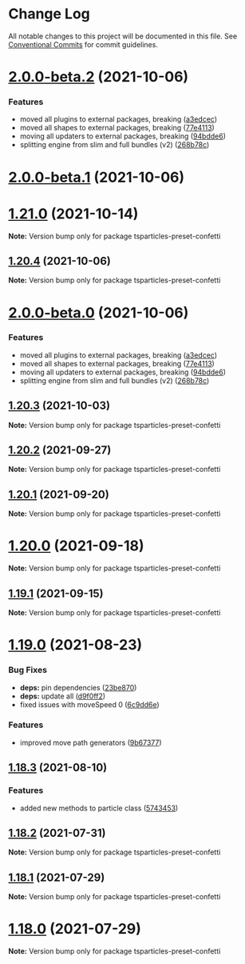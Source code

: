 # Change Log

All notable changes to this project will be documented in this file.
See [Conventional Commits](https://conventionalcommits.org) for commit guidelines.

# [2.0.0-beta.2](https://github.com/matteobruni/tsparticles/compare/tsparticles-preset-confetti@1.20.4...tsparticles-preset-confetti@2.0.0-beta.2) (2021-10-06)


### Features

* moved all plugins to external packages, breaking ([a3edcec](https://github.com/matteobruni/tsparticles/commit/a3edcecd129009e7d9af138dd9a1285360e7003d))
* moved all shapes to external packages, breaking ([77e4113](https://github.com/matteobruni/tsparticles/commit/77e411338f65ab076fe85c0f143c13417147d4b5))
* moving all updaters to external packages, breaking ([94bdde6](https://github.com/matteobruni/tsparticles/commit/94bdde67d0b546c22b7841ff8e969d15ddef3430))
* splitting engine from slim and full bundles (v2) ([268b78c](https://github.com/matteobruni/tsparticles/commit/268b78c12d6c54069893d27643cfe7a30f3be777))





# [2.0.0-beta.1](https://github.com/matteobruni/tsparticles/compare/tsparticles-preset-confetti@2.0.0-beta.0...tsparticles-preset-confetti@2.0.0-beta.1) (2021-10-06)
# [1.21.0](https://github.com/matteobruni/tsparticles/compare/tsparticles-preset-confetti@1.20.4...tsparticles-preset-confetti@1.21.0) (2021-10-14)

**Note:** Version bump only for package tsparticles-preset-confetti





## [1.20.4](https://github.com/matteobruni/tsparticles/compare/tsparticles-preset-confetti@1.20.3...tsparticles-preset-confetti@1.20.4) (2021-10-06)

**Note:** Version bump only for package tsparticles-preset-confetti





# [2.0.0-beta.0](https://github.com/matteobruni/tsparticles/compare/tsparticles-preset-confetti@1.20.3...tsparticles-preset-confetti@2.0.0-beta.0) (2021-10-06)


### Features

* moved all plugins to external packages, breaking ([a3edcec](https://github.com/matteobruni/tsparticles/commit/a3edcecd129009e7d9af138dd9a1285360e7003d))
* moved all shapes to external packages, breaking ([77e4113](https://github.com/matteobruni/tsparticles/commit/77e411338f65ab076fe85c0f143c13417147d4b5))
* moving all updaters to external packages, breaking ([94bdde6](https://github.com/matteobruni/tsparticles/commit/94bdde67d0b546c22b7841ff8e969d15ddef3430))
* splitting engine from slim and full bundles (v2) ([268b78c](https://github.com/matteobruni/tsparticles/commit/268b78c12d6c54069893d27643cfe7a30f3be777))





## [1.20.3](https://github.com/matteobruni/tsparticles/compare/tsparticles-preset-confetti@1.20.2...tsparticles-preset-confetti@1.20.3) (2021-10-03)

**Note:** Version bump only for package tsparticles-preset-confetti





## [1.20.2](https://github.com/matteobruni/tsparticles/compare/tsparticles-preset-confetti@1.20.1...tsparticles-preset-confetti@1.20.2) (2021-09-27)

**Note:** Version bump only for package tsparticles-preset-confetti





## [1.20.1](https://github.com/matteobruni/tsparticles/compare/tsparticles-preset-confetti@1.20.0...tsparticles-preset-confetti@1.20.1) (2021-09-20)

**Note:** Version bump only for package tsparticles-preset-confetti





# [1.20.0](https://github.com/matteobruni/tsparticles/compare/tsparticles-preset-confetti@1.19.1...tsparticles-preset-confetti@1.20.0) (2021-09-18)

**Note:** Version bump only for package tsparticles-preset-confetti





## [1.19.1](https://github.com/matteobruni/tsparticles/compare/tsparticles-preset-confetti@1.19.0...tsparticles-preset-confetti@1.19.1) (2021-09-15)

**Note:** Version bump only for package tsparticles-preset-confetti





# [1.19.0](https://github.com/matteobruni/tsparticles/compare/tsparticles-preset-confetti@1.18.3...tsparticles-preset-confetti@1.19.0) (2021-08-23)


### Bug Fixes

* **deps:** pin dependencies ([23be870](https://github.com/matteobruni/tsparticles/commit/23be8708d698e1e37a18f2ed292cbccffb0f1e47))
* **deps:** update all ([d9f0ff2](https://github.com/matteobruni/tsparticles/commit/d9f0ff2f8c4ac269aaad5077492746e3da8fb422))
* fixed issues with moveSpeed 0 ([6c9dd6e](https://github.com/matteobruni/tsparticles/commit/6c9dd6e1490e8d6f49188e1b2d4cff92d7a9c610))


### Features

* improved move path generators ([9b67377](https://github.com/matteobruni/tsparticles/commit/9b67377f9208a005b122e312ad4ad3c95a50deb7))





## [1.18.3](https://github.com/matteobruni/tsparticles/compare/tsparticles-preset-confetti@1.18.2...tsparticles-preset-confetti@1.18.3) (2021-08-10)


### Features

* added new methods to particle class ([5743453](https://github.com/matteobruni/tsparticles/commit/5743453906001569f262888aa54539ad4e1463ac))





## [1.18.2](https://github.com/matteobruni/tsparticles/compare/tsparticles-preset-confetti@1.18.1...tsparticles-preset-confetti@1.18.2) (2021-07-31)

**Note:** Version bump only for package tsparticles-preset-confetti





## [1.18.1](https://github.com/matteobruni/tsparticles/compare/tsparticles-preset-confetti@1.18.0...tsparticles-preset-confetti@1.18.1) (2021-07-29)

**Note:** Version bump only for package tsparticles-preset-confetti





# [1.18.0](https://github.com/matteobruni/tsparticles/compare/tsparticles-preset-confetti@1.17.0...tsparticles-preset-confetti@1.18.0) (2021-07-29)

**Note:** Version bump only for package tsparticles-preset-confetti

